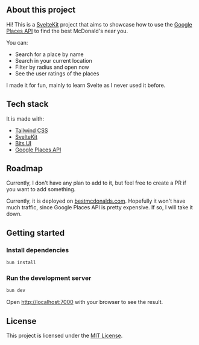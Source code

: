 ## About this project

Hi! This is a [SvelteKit](https://kit.svelte.dev/) project that aims to showcase how to use the [Google Places API](https://developers.google.com/places/web-service/overview) to find the best McDonald's near you.

You can:

- Search for a place by name
- Search in your current location
- Filter by radius and open now
- See the user ratings of the places

I made it for fun, mainly to learn Svelte as I never used it before.

## Tech stack

It is made with:

- [Tailwind CSS](https://tailwindcss.com/)
- [SvelteKit](https://kit.svelte.dev/)
- [Bits UI](https://bitsui.org/)
- [Google Places API](https://developers.google.com/places/web-service/overview)

## Roadmap

Currently, I don't have any plan to add to it, but feel free to create a PR if you want to add something.

Currently, it is deployed on [bestmcdonalds.com](https://bestmcdonalds.com). Hopefully it won't have much traffic, since Google Places API is pretty expensive. If so, I will take it down.

## Getting started

### Install dependencies

```bash
bun install
```

### Run the development server

```bash
bun dev
```

Open [http://localhost:7000](http://localhost:7000) with your browser to see the result.

## License

This project is licensed under the [MIT License](LICENSE).
